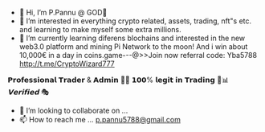 - 👋 Hi, I’m P.Pannu @ GOD🚀
- 👀 I’m interested in everything crypto related, assets, trading, nft"s etc. and learning to make myself some extra millions.
- 🌱 I’m currently learning diferens blochains and interested in the new web3.0 platform and mining Pi Network to the moon! And i win about 10,000€ in a day in coins.game---@>>Join now referral code: Yba5788
http://t.me/CryptoWizard777

𝗣𝗿𝗼𝗳𝗲𝘀𝘀𝗶𝗼𝗻𝗮𝗹 𝗧𝗿𝗮𝗱𝗲𝗿 & 𝗔𝗱𝗺𝗶𝗻 👨‍💼 𝟭𝟬𝟬% 𝗹𝗲𝗴𝗶𝘁 𝗶𝗻 𝗧𝗿𝗮𝗱𝗶𝗻𝗴 💯📊 *𝗩𝗲𝗿𝗶𝗳𝗶𝗲𝗱* 🎭
- 💞️ I’m looking to collaborate on ...
- 📫 How to reach me ... p.pannu5788@gmail.com

<!---
pannu5788/pannu5788 is a ✨ special ✨ repository because its `README.md` (this file) appears on your GitHub profile.
You can click the Preview link to take a look at your changes.
--->
